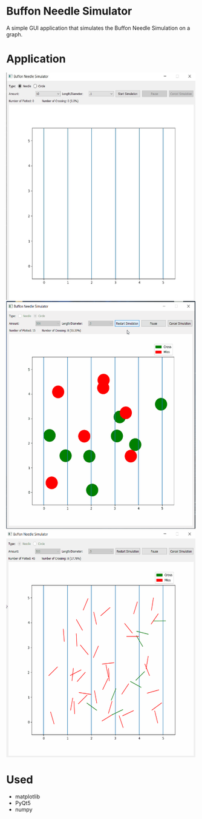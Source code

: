 # Buffon Needle Simulator

A simple GUI application that simulates the Buffon Needle Simulation on a graph.

# Application

<img src="images/defualt.jpg" alt="Home" width="500" height="600">
<img src="images/circle.gif" alt="circle" width="500" height="600">
<img src="images/needle.gif" alt="needle" width="500" height="600">

# Used
* matplotlib
* PyQt5
* numpy
